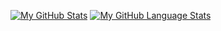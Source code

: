 [![My GitHub Stats](https://github-readme-stats.vercel.app/api/?username=z0ghost&count_private=true&theme=tokyonight&showicons=true)]()
[![My GitHub Language Stats](https://github-readme-stats.vercel.app/api/top-langs/?username=z0ghost&langs_count=5&theme=tokyonight)]()
